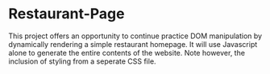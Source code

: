 # Restaurant-Page
This project offers an opportunity to continue practice DOM manipulation by dynamically rendering a simple restaurant homepage. It will use Javascript alone to generate the entire contents of the website. Note however, the inclusion of styling from a seperate CSS file.
